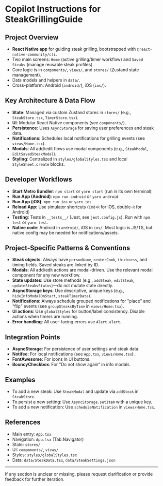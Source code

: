 # Copilot Instructions for SteakGrillingGuide

## Project Overview
- **React Native app** for guiding steak grilling, bootstrapped with `@react-native-community/cli`.
- Two main screens: `Home` (active grilling/timer workflow) and `Saved Steaks` (manage reusable steak profiles).
- Core logic is in `components/`, `views/`, and `stores/` (Zustand state management).
- Data models and helpers in `data/`.
- Cross-platform: Android (`android/`), iOS (`ios/`).

## Key Architecture & Data Flow
- **State**: Managed via custom Zustand stores in `stores/` (e.g., `SteakStore.tsx`, `TimerStore.tsx`).
- **UI**: Modular React Native components (see `components/`).
- **Persistence**: Uses `AsyncStorage` for saving user preferences and steak data.
- **Notifications**: Schedules local notifications for grilling events (see `views/Home.tsx`).
- **Modals**: All add/edit flows use modal components (e.g., `SteakModal`, `EditSavedSteakModal`).
- **Styling**: Centralized in `styles/globalStyles.tsx` and local `StyleSheet.create` blocks.

## Developer Workflows
- **Start Metro Bundler**: `npm start` or `yarn start` (run in its own terminal)
- **Run App (Android)**: `npm run android` or `yarn android`
- **Run App (iOS)**: `npm run ios` or `yarn ios`
- **Reload App**: Use simulator shortcuts (`Cmd+R` for iOS, double-`R` for Android)
- **Testing**: Tests in `__tests__/` (Jest, see `jest.config.js`). Run with `npm test` or `yarn test`.
- **Native code**: Android in `android/`, iOS in `ios/`. Most logic is JS/TS, but native config may be needed for notifications/assets.

## Project-Specific Patterns & Conventions
- **Steak objects**: Always have `personName`, `centerCook`, `thickness`, and timing fields. Saved steaks are linked by ID.
- **Modals**: All add/edit actions are modal-driven. Use the relevant modal component for any new workflow.
- **State updates**: Use store methods (e.g., `addSteak`, `editSteak`, `updateSteaksStatus`)—do not mutate state directly.
- **AsyncStorage keys**: Use descriptive, unique keys (e.g., `hideInfoModalOnStart`, `steakTimerData`).
- **Notifications**: Always schedule grouped notifications for "place" and "flip" events (see `groupSteaksByTime` in `views/Home.tsx`).
- **UI actions**: Use `globalStyles` for button/label consistency. Disable actions when timers are running.
- **Error handling**: All user-facing errors use `Alert.alert`.

## Integration Points
- **AsyncStorage**: For persistence of user settings and steak data.
- **Notifee**: For local notifications (see `App.tsx`, `views/Home.tsx`).
- **FontAwesome**: For icons in UI buttons.
- **BouncyCheckbox**: For "Do not show again" in info modals.

## Examples
- To add a new steak: Use `SteakModal` and update via `addSteak` in `SteakStore`.
- To persist a new setting: Use `AsyncStorage.setItem` with a unique key.
- To add a new notification: Use `scheduleNotification` in `views/Home.tsx`.

## References
- Main entry: `App.tsx`
- Navigation: `App.tsx` (Tab.Navigator)
- State: `stores/`
- UI: `components/`, `views/`
- Styles: `styles/globalStyles.tsx`
- Data: `data/SteakData.tsx`, `data/SteakSettings.json`

---
If any section is unclear or missing, please request clarification or provide feedback for further iteration.
